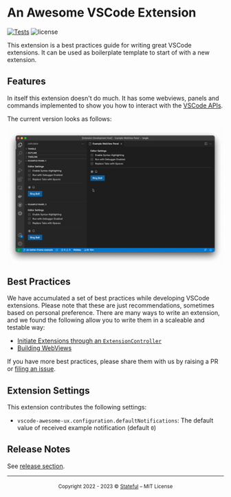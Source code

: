 An Awesome VSCode Extension
===========================

[![Tests](https://github.com/stateful/vscode-awesome-ux/actions/workflows/test.yaml/badge.svg)](https://github.com/stateful/vscode-awesome-ux/actions/workflows/test.yaml)
![license](https://img.shields.io/github/license/stateful/vscode-awesome-ux.svg)

This extension is a best practices guide for writing great VSCode extensions. It can be used as boilerplate template to start of with a new extension.

## Features

In itself this extension doesn't do much. It has some webviews, panels and commands implemented to show you how to interact with the [VSCode APIs](https://code.visualstudio.com/api/references/vscode-api).

The current version looks as follows:

![Demo](./.github/assets/vscode.gif)

## Best Practices

We have accumulated a set of best practices while developing VSCode extensions. Please note that these are just recommendations, sometimes based on personal preference. There are many ways to write an extension, and we found the following allow you to write them in a scaleable and testable way:

- [Initiate Extensions through an `ExtensionController`](./docs/ExtensionController.md)
- [Building WebViews](./docs/WebViews.md)

If you have more best practices, please share them with us by raising a PR or [filing an issue](https://github.com/stateful/vscode-awesome-ux/issues/new).

## Extension Settings

This extension contributes the following settings:

* `vscode-awesome-ux.configuration.defaultNotifications`: The default value of received example notification (default `0`)

## Release Notes

See [release section](https://github.com/stateful/vscode-awesome-ux/releases).

---

<p align="center"><small>Copyright 2022 - 2023 © <a href="http://stateful.com/">Stateful</a> – MIT License</small></p>
